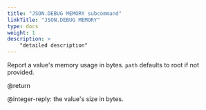 ```yaml
---
title: "JSON.DEBUG MEMORY subcommand"
linkTitle: "JSON.DEBUG MEMORY"
type: docs
weight: 1
description: >
    "detailed description"
---
```


Report a value's memory usage in bytes. `path` defaults to root if not provided.

@return

@integer-reply: the value's size in bytes.
